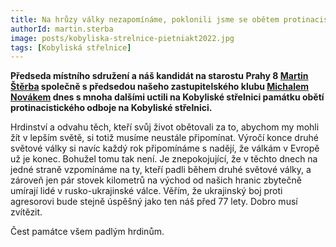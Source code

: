 ```yaml
---
title: Na hrůzy války nezapomínáme, poklonili jsme se obětem protinacistického odboje
authorId: martin.sterba
image: posts/kobyliska-strelnice-pietniakt2022.jpg
tags: [Kobyliská střelnice]
---
```


**Předseda místního sdružení a náš kandidát na starostu Prahy 8 [Martin Štěrba](https://praha8.pirati.cz/lide/martin-sterba.html) společně s předsedou našeho zastupitelského klubu [Michalem Novákem](https://praha8.pirati.cz/lide/michal-novak.html) dnes s mnoha dalšími uctili na Kobyliské střelnici památku obětí protinacistického odboje na Kobyliské střelnici.**

Hrdinství a odvahu těch, kteří svůj život obětovali za to, abychom my mohli žít v lepším světě, si totiž musíme neustále připomínat. 
Výročí konce druhé světové války si navíc každý rok připomínáme s nadějí, že válkám v Evropě už je konec. Bohužel tomu tak není. Je znepokojující, že v těchto dnech na jedné straně vzpomínáme na ty, kteří padli během druhé světové války, a zároveň jen pár stovek kilometrů na východ od našich hranic zbytečně umírají lidé v rusko-ukrajinské válce. Věřím, že ukrajinský boj proti agresorovi bude stejně úspěšný jako ten náš před 77 lety. Dobro musí zvítězit.

Čest památce všem padlým hrdinům.
